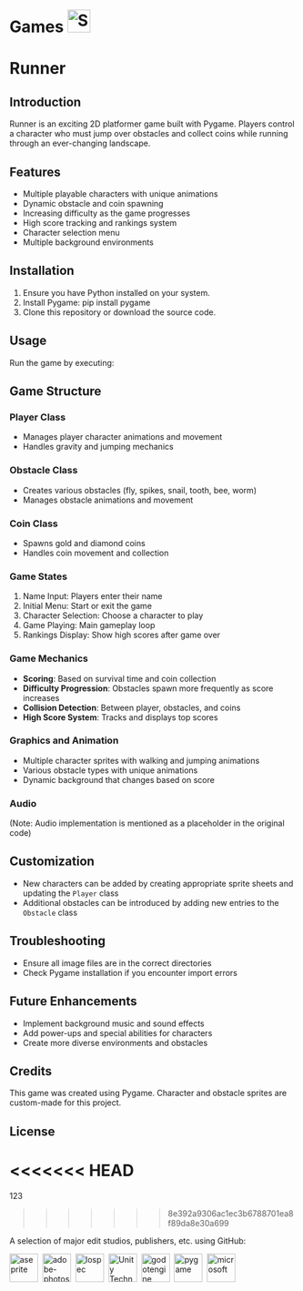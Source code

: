 # Games <img src="http://i.imgur.com/Cj4rMrS.gif" height="40" alt="Swimming Octocat" title="Games on GitHub">

# Runner

## Introduction

Runner is an exciting 2D platformer game built with Pygame. Players control a character who must jump over obstacles and collect coins while running through an ever-changing landscape.

## Features

- Multiple playable characters with unique animations
- Dynamic obstacle and coin spawning
- Increasing difficulty as the game progresses
- High score tracking and rankings system
- Character selection menu
- Multiple background environments

## Installation

1. Ensure you have Python installed on your system.
2. Install Pygame:
pip install pygame
3. Clone this repository or download the source code.

## Usage

Run the game by executing:

## Game Structure

### Player Class
- Manages player character animations and movement
- Handles gravity and jumping mechanics

### Obstacle Class
- Creates various obstacles (fly, spikes, snail, tooth, bee, worm)
- Manages obstacle animations and movement

### Coin Class
- Spawns gold and diamond coins
- Handles coin movement and collection

### Game States
1. Name Input: Players enter their name
2. Initial Menu: Start or exit the game
3. Character Selection: Choose a character to play
4. Game Playing: Main gameplay loop
5. Rankings Display: Show high scores after game over

### Game Mechanics

- **Scoring**: Based on survival time and coin collection
- **Difficulty Progression**: Obstacles spawn more frequently as score increases
- **Collision Detection**: Between player, obstacles, and coins
- **High Score System**: Tracks and displays top scores

### Graphics and Animation

- Multiple character sprites with walking and jumping animations
- Various obstacle types with unique animations
- Dynamic background that changes based on score

### Audio
(Note: Audio implementation is mentioned as a placeholder in the original code)

## Customization

- New characters can be added by creating appropriate sprite sheets and updating the `Player` class
- Additional obstacles can be introduced by adding new entries to the `Obstacle` class

## Troubleshooting

- Ensure all image files are in the correct directories
- Check Pygame installation if you encounter import errors

## Future Enhancements

- Implement background music and sound effects
- Add power-ups and special abilities for characters
- Create more diverse environments and obstacles

## Credits

This game was created using Pygame. Character and obstacle sprites are custom-made for this project.

## License
<<<<<<< HEAD
=======
123
>>>>>>> 8e392a9306ac1ec3b6788701ea8f89da8e30a699

A selection of major edit studios, publishers, etc. using GitHub:

[<img src="https://github.com/aseprite.png" title="aseprite" height="50">](https://github.com/aseprite)&nbsp;
[<img src="https://github.com/adobe-photoshop.png" title="adobe-photoshop" height="50">](https://github.com/adobe-photoshop)&nbsp;
[<img src="https://github.com/lospec.png" title="lospec" height="50">](https://github.com/lospec)&nbsp;
[<img src="https://github.com/unity-technologies.png" title="Unity Technologies" height="50">](https://github.com/unity-technologies)&nbsp;
[<img src="https://github.com/godotengine.png" title="godotengine" height="50">](https://github.com/godotengine)&nbsp;
[<img src="https://github.com/pygame.png" title="pygame" height="50">](https://github.com/pygame)&nbsp;
[<img src="https://github.com/microsoft.png" title="microsoft" height="50">](https://github.com/microsoft)&nbsp;



